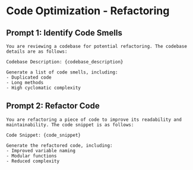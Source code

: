 # Code Optimization - Refactoring

## Prompt 1: Identify Code Smells
```
You are reviewing a codebase for potential refactoring. The codebase details are as follows:

Codebase Description: {codebase_description}

Generate a list of code smells, including:
- Duplicated code
- Long methods
- High cyclomatic complexity
```

## Prompt 2: Refactor Code
```
You are refactoring a piece of code to improve its readability and maintainability. The code snippet is as follows:

Code Snippet: {code_snippet}

Generate the refactored code, including:
- Improved variable naming
- Modular functions
- Reduced complexity
```